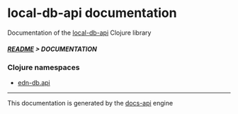 
# local-db-api documentation

Documentation of the [local-db-api](https://github.com/bithandshake/local-db-api) Clojure library

##### [README](../README.md) > DOCUMENTATION

### Clojure namespaces

* [edn-db.api](clj/edn-db/API.md)

---

This documentation is generated by the [docs-api](https://github.com/bithandshake/docs-api) engine

